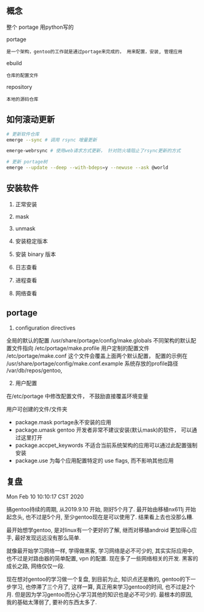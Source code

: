 
## 概念

整个 portage 用python写的

portage

	是一个架构，gentoo的工作就是通过portage来完成的， 用来配置，安装, 管理应用

ebuild 

	仓库的配置文件

repository 

	本地的源码仓库

## 如何滚动更新

```sh
# 更新软件仓库
emerge --sync # 调用 rsync 增量更新

emerge-webrsync # 使用web请求方式更新， 针对防火墙阻止了rsync更新的方式

# 更新 portage树
emerge --update --deep --with-bdeps=y --newuse --ask @world

```

## 安装软件

1. 正常安装

2. mask

3. unmask

4. 安装稳定版本

5. 安装 binary 版本

6. 日志查看

7. 进程查看

8. 网络查看


## portage

1. configuration directives

全局的默认的配置			/usr/share/portage/config/make.globals
不同架构的默认配置文件指向  /etc/portage/make.profile
用户定制的配置文件			/etc/portage/make.conf 这个文件会覆盖上面两个默认配置， 配置的示例在 /usr/share/portage/config/make.conf.example
系统存放的profile路径		/var/db/repos/gentoo, 

2. 用户配置 

在/etc/portage 中修改配置文件， 不鼓励直接覆盖环境变量

用户可创建的文件/文件夹
* package.mask
	portage永不安装的应用
* package.umask
	gentoo 开发者非常不建议安装(默认mask)的软件， 可以通过这里打开
* package.accpet_keywords
	不适合当前系统架构的应用可以通过此配置强制安装
* package.use 
	为每个应用配置特定的 use flags, 而不影响其他应用


## 复盘

Mon Feb 10 10:10:17 CST 2020

搞gentoo持续的周期, 从2019.9.10 开始, 刚好5个月了. 最开始由移植nx611j 开始起念头, 也不过是5个月, 至少gentoo现在是可以使用了. 结果看上去也没那么糟.

最开始想学gentoo, 是对linux有一个更好的了解, 继而对移植android 更加得心应手, 最好发现远远没有那么简单. 

就像最开始学习网络一样, 学得做黑客, 学习网络是必不可少的, 其实实际应用中, 也不过是对路由器的简单配置, vpn 的配置. 现在多了一些网络相关的开发.  黑客的成长之路, 网络仅仅一段. 

现在想对gentoo的学习做一个复盘, 到目前为止, 知识点还是散的, gentoo的下一步学习, 也停滞了三个月了, 这样一算, 真正用来学习gentoo的时间, 也不过是2个月. 但是因为学习gentoo而分心学习其他的知识也是必不可少的. 最根本的原因, 我的基础太薄弱了, 要补的东西太多了. 


